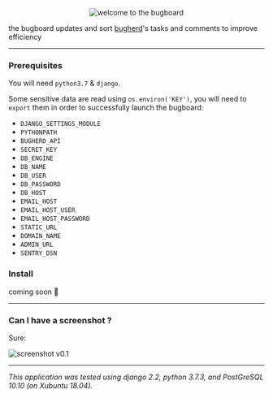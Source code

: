 <p align="center">
  <img src="https://i.imgur.com/4W2ZkOo.png" alt="welcome to the bugboard" />
</p>

the bugboard updates and sort [bugherd](https://www.bugherd.com/)'s tasks and comments to improve efficiency

----

### Prerequisites

You will need `python3.7` & `django`.

Some sensitive data are read using `os.environ('KEY')`, you will need to `export` them in order to successfully launch the bugboard:
 * `DJANGO_SETTINGS_MODULE`
 * `PYTHONPATH`
 * `BUGHERD_API`
 * `SECRET_KEY`
 * `DB_ENGINE`
 * `DB_NAME`
 * `DB_USER`
 * `DB_PASSWORD`
 * `DB_HOST`
 * `EMAIL_HOST`
 * `EMAIL_HOST_USER`
 * `EMAIL_HOST_PASSWORD`
 * `STATIC_URL`
 * `DOMAIN_NAME`
 * `ADMIN_URL`
 * `SENTRY_DSN`

### Install

coming soon 🔧

----

### Can I have a screenshot ?
Sure:

![screenshot v0.1](https://i.imgur.com/MUZGVaY.png)

----

*This application was tested using django 2.2, python 3.7.3, and PostGreSQL 10.10 (on Xubuntu 18.04).*

